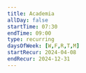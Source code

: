 ```yaml
---
title: Academia
allDay: false
startTime: 07:30
endTime: 09:00
type: recurring
daysOfWeek: [W,F,R,T,M]
startRecur: 2024-04-08
endRecur: 2024-12-31
---
```

